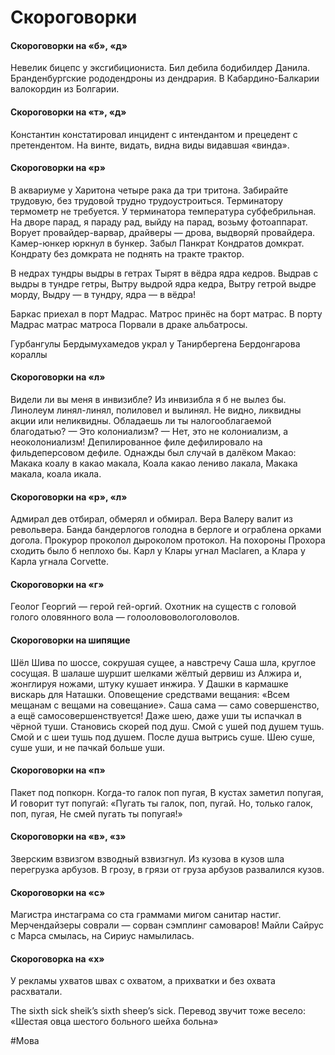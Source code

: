 # Скороговорки

#### Скороговорки на «б», «д»

Невелик бицепс у эксгибициониста.
Бил дебила бодибилдер Данила.
Бранденбургские рододендроны из дендрария.
В Кабардино-Балкарии валокордин из Болгарии.

#### Скороговорки на «т», «д»

Константин констатировал инцидент с интендантом и прецедент с претендентом.
На винте, видать, видна виды видавшая «винда».

#### Скороговорки на «р»

В аквариуме у Харитона четыре рака да три тритона.
Забирайте трудовую, без трудовой трудно трудоустроиться.
Терминатору термометр не требуется. У терминатора температура субфебрильная.
На дворе парад, я параду рад, выйду на парад, возьму фотоаппарат.
Ворует провайдер-варвар, драйверы — дрова, выдворяй провайдера.
Камер-юнкер юркнул в бункер.
Забыл Панкрат Кондратов домкрат. Кондрату без домкрата не поднять на тракте трактор.

В недрах тундры выдры в гетрах
Тырят в вёдра ядра кедров.
Выдрав с выдры в тундре гетры,
Вытру выдрой ядра кедра,
Вытру гетрой выдре морду,
Выдру — в тундру, ядра — в вёдра!

Баркас приехал в порт Мадрас.
Матрос принёс на борт матрас.
В порту Мадрас матрас матроса
Порвали в драке альбатросы.

Гурбангулы Бердымухамедов украл у Танирбергена Бердонгарова кораллы

#### Скороговорки на «л»

Видели ли вы меня в инвизибле? Из инвизибла я б не вылез бы.
Линолеум линял-линял, полиловел и вылинял.
Не видно, ликвидны акции или неликвидны.
Обладаешь ли ты налогооблагаемой благодатью?
— Это колониализм?
— Нет, это не колониализм, а неоколониализм!
Депилированное филе дефилировало на фильдеперсовом дефиле.
Однажды был случай в далёком Макао:
Макака коалу в какао макала,
Коала какао лениво лакала,
Макака макала, коала икала.

#### Скороговорки на «р», «л»

Адмирал дев отбирал, обмерял и обмирал.
Вера Валеру валит из револьвера.
Банда бандерлогов голодна в берлоге и ограблена орками догола.
Прокурор проколол дыроколом протокол.
На похороны Прохора сходить было б неплохо бы.
Карл у Клары угнал Maclaren, а Клара у Карла угнала Corvette.

#### Скороговорки на «г»

Геолог Георгий — герой гей-оргий.
Охотник на существ с головой голого оловянного вола — голоолововологоловолов.

#### Скороговорки на шипящие

Шёл Шива по шоссе, сокрушая сущее, а навстречу Саша шла, круглое сосущая.
В шалаше шуршит шелками жёлтый дервиш из Алжира и, жонглируя ножами, штуку кушает инжира.
У Дашки в кармашке вискарь для Наташки.
Оповещение средствами вещания: «Всем мещанам с вещами на совещание».
Саша сама — само совершенство, а ещё самосовершенствуется!
Даже шею, даже уши ты испачкал в чёрной туши.
Становись скорей под душ. Смой с ушей под душем тушь.
Смой и с шеи тушь под душем. После душа вытрись суше.
Шею суше, суше уши, и не пачкай больше уши.

#### Скороговорки на «п»

Пакет под попкорн.
Когда-то галок поп пугая,
В кустах заметил попугая,
И говорит тут попугай:
«Пугать ты галок, поп, пугай.
Но, только галок, поп, пугая,
Не смей пугать ты попугая!»

#### Скороговорки на «в», «з»

Зверским взвизгом взводный взвизгнул.
Из кузова в кузов шла перегрузка арбузов. В грозу, в грязи от груза арбузов развалился кузов.

#### Скороговорки на «с»

Магистра инстаграма со ста граммами мигом санитар настиг.
Мерчендайзеры соврали — сорван сэмплинг самоваров!
Майли Сайрус с Марса смылась, на Сириус намылилась.

#### Скороговорка на «х»

У рекламы ухватов швах с охватом, а прихватки и без охвата расхватали.

The sixth sick sheik’s sixth sheep’s sick. Перевод звучит тоже весело: «Шестая овца шестого больного шейха больна»

#Мова 